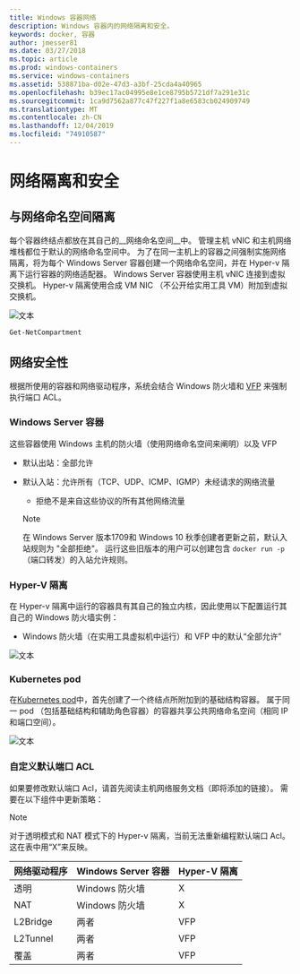 ```yaml
---
title: Windows 容器网络
description: Windows 容器内的网络隔离和安全。
keywords: docker, 容器
author: jmesser81
ms.date: 03/27/2018
ms.topic: article
ms.prod: windows-containers
ms.service: windows-containers
ms.assetid: 538871ba-d02e-47d3-a3bf-25cda4a40965
ms.openlocfilehash: b39ec17ac04995e8e1ce8795b5721df7a291e31c
ms.sourcegitcommit: 1ca9d7562a877c47f227f1a8e6583cb024909749
ms.translationtype: MT
ms.contentlocale: zh-CN
ms.lasthandoff: 12/04/2019
ms.locfileid: "74910587"
---
```

# <a name="network-isolation-and-security"></a>网络隔离和安全

## <a name="isolation-with-network-namespaces"></a>与网络命名空间隔离

每个容器终结点都放在其自己的__网络命名空间__中。 管理主机 vNIC 和主机网络堆栈都位于默认的网络命名空间中。 为了在同一主机上的容器之间强制实施网络隔离，将为每个 Windows Server 容器创建一个网络命名空间，并在 Hyper-v 隔离下运行容器的网络适配器。 Windows Server 容器使用主机 vNIC 连接到虚拟交换机。 Hyper-v 隔离使用合成 VM NIC （不公开给实用工具 VM）附加到虚拟交换机。

![文本](media/network-compartment-visual.png)

```powershell
Get-NetCompartment
```

## <a name="network-security"></a>网络安全性

根据所使用的容器和网络驱动程序，系统会结合 Windows 防火墙和 [VFP](https://www.microsoft.com/research/project/azure-virtual-filtering-platform/) 来强制执行端口 ACL。

### <a name="windows-server-containers"></a>Windows Server 容器

这些容器使用 Windows 主机的防火墙（使用网络命名空间来阐明）以及 VFP

* 默认出站：全部允许
* 默认入站：允许所有（TCP、UDP、ICMP、IGMP）未经请求的网络流量
  * 拒绝不是来自这些协议的所有其他网络流量

  >[!NOTE]
  >在 Windows Server 版本1709和 Windows 10 秋季创建者更新之前，默认入站规则为 "全部拒绝"。 运行这些旧版本的用户可以创建包含 ``docker run -p`` （端口转发）的入站允许规则。

### <a name="hyper-v-isolation"></a>Hyper-V 隔离

在 Hyper-v 隔离中运行的容器具有其自己的独立内核，因此使用以下配置运行其自己的 Windows 防火墙实例：

* Windows 防火墙（在实用工具虚拟机中运行）和 VFP 中的默认“全部允许”

![文本](media/windows-firewall-containers.png)

### <a name="kubernetes-pods"></a>Kubernetes pod

在[Kubernetes pod](https://kubernetes.io/docs/concepts/workloads/pods/pod/)中，首先创建了一个终结点所附加到的基础结构容器。 属于同一 pod （包括基础结构和辅助角色容器）的容器共享公共网络命名空间（相同 IP 和端口空间）。

![文本](media/pod-network-compartment.png)

### <a name="customizing-default-port-acls"></a>自定义默认端口 ACL

如果要修改默认端口 Acl，请首先阅读主机网络服务文档（即将添加的链接）。 需要在以下组件中更新策略：

>[!NOTE]
>对于透明模式和 NAT 模式下的 Hyper-v 隔离，当前无法重新编程默认端口 Acl。 这在表中用“X”来反映。

| 网络驱动程序 | Windows Server 容器 | Hyper-V 隔离  |
| -------------- |-------------------------- | ------------------- |
| 透明 | Windows 防火墙 | X |
| NAT | Windows 防火墙 | X |
| L2Bridge | 两者 | VFP |
| L2Tunnel | 两者 | VFP |
| 覆盖  | 两者 | VFP |